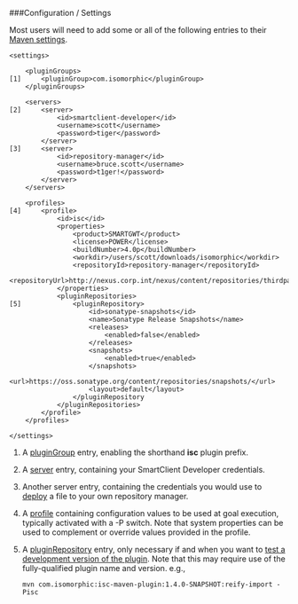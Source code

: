 <!--
   Licensed to the Apache Software Foundation (ASF) under one or more
   contributor license agreements.  See the NOTICE file distributed with
   this work for additional information regarding copyright ownership.
   The ASF licenses this file to You under the Apache License, Version 2.0
   (the "License"); you may not use this file except in compliance with
   the License.  You may obtain a copy of the License at

       http://www.apache.org/licenses/LICENSE-2.0

   Unless required by applicable law or agreed to in writing, software
   distributed under the License is distributed on an "AS IS" BASIS,
   WITHOUT WARRANTIES OR CONDITIONS OF ANY KIND, either express or implied.
   See the License for the specific language governing permissions and
   limitations under the License.
-->

###Configuration / Settings
                                                                            
Most users will need to add some or all of the following entries to their [Maven settings](http://maven.apache.org/ref/3.1.1/maven-settings/settings.html).

    <settings>

        <pluginGroups> 
    [1]     <pluginGroup>com.isomorphic</pluginGroup>
        </pluginGroups>

        <servers>
    [2]     <server>
                <id>smartclient-developer</id>
                <username>scott</username>
                <password>tiger</password>
            </server>
    [3]     <server>
                <id>repository-manager</id>
                <username>bruce.scott</username>
                <password>t1ger!</password>
            </server>
        </servers>

        <profiles>
    [4]     <profile>
                <id>isc</id>
                <properties>
                    <product>SMARTGWT</product>
                    <license>POWER</license>
                    <buildNumber>4.0p</buildNumber>
                    <workdir>/users/scott/downloads/isomorphic</workdir>
                    <repositoryId>repository-manager</repositoryId>
                    <repositoryUrl>http://nexus.corp.int/nexus/content/repositories/thirdparty/</repositoryUrl>
                </properties>
                <pluginRepositories>
    [5]             <pluginRepository>
                        <id>sonatype-snapshots</id>
                        <name>Sonatype Release Snapshots</name>
                        <releases>
                            <enabled>false</enabled>
                        </releases>
                        <snapshots>
                            <enabled>true</enabled>
                        </snapshots>
                        <url>https://oss.sonatype.org/content/repositories/snapshots/</url>
                        <layout>default</layout>
                    </pluginRepository
                </pluginRepositories>
            </profile>
        </profiles>
    
    </settings>


1. A [pluginGroup](http://maven.apache.org/settings.html#Plugin_Groups) entry, enabling the shorthand __isc__ plugin prefix.
    
2. A [server](http://maven.apache.org/settings.html#Servers) entry, containing your SmartClient Developer credentials.
    
3. Another server entry, containing the credentials you would use to [deploy](../deploy-mojo.html) a file to your own repository manager.
    
4. A [profile](http://maven.apache.org/ref/2.2.1/maven-settings/settings.html#class_profile) containing configuration values to be used at goal execution, typically activated with a -P switch.  Note that system properties can be used to complement or override values provided in the profile.

5. A [pluginRepository](https://maven.apache.org/pom.html#Plugin_Repositories) entry, only necessary if and when you want to [test a development version of the plugin](https://maven.apache.org/guides/development/guide-testing-development-plugins.html).  Note that this may require use of the fully-qualified plugin name and version.  e.g.,

    ```
    mvn com.isomorphic:isc-maven-plugin:1.4.0-SNAPSHOT:reify-import -Pisc
    ```
